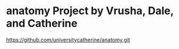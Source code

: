 # anatomy Project by Vrusha, Dale, and Catherine

https://github.com/universitycatherine/anatomy.git
